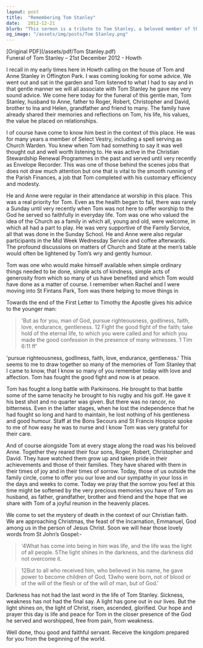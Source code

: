 ```yaml
---
layout: post
title:  "Remembering Tom Stanley"
date:   2012-12-21
blurb: "This sermon is a tribute to Tom Stanley, a beloved member of the church community, who passed away on 21st December 2012. The sermon reflects on Tom's life, his values, and his commitment to the church. It also offers comfort and hope to the grieving family, reminding them of the Christian faith's promise of eternal life."
og_image: "/assets/img/posts/Tom Stanley.png"
---
```

[Original PDF](/assets/pdf/Tom Stanley.pdf)    
Funeral of Tom Stanley – 21st December 2012 - Howth

I recall in my early times here in Howth calling on the house of Tom and Anne Stanley in Offington Park. I was coming looking for some advice. We went out and sat in the garden and Tom listened to what I had to say and in that gentle manner we will all associate with Tom Stanley he gave me very sound advice. We come here today for the funeral of this gentle man, Tom Stanley, husband to Anne, father to Roger, Robert, Christopher and David, brother to Ina and Helen, grandfather and friend to many. The family have already shared their memories and reflections on Tom, his life, his values, the value he placed on relationships.

I of course have come to know him best in the context of this place. He was for many years a member of Select Vestry, including a spell serving as Church Warden. You knew when Tom had something to say it was well thought out and well worth listening to. He was active in the Christian Stewardship Renewal Programmes in the past and served until very recently as Envelope Recorder. This was one of those behind the scenes jobs that does not draw much attention but one that is vital to the smooth running of the Parish Finances, a job that Tom completed with his customary efficiency and modesty.

He and Anne were regular in their attendance at worship in this place. This was a real priority for Tom. Even as the health began to fail, there was rarely a Sunday until very recently when Tom was not here to offer worship to the God he served so faithfully in everyday life. Tom was one who valued the idea of the Church as a family in which all, young and old, were welcome, in which all had a part to play. He was very supportive of the Family Service, all that was done in the Sunday School. He and Anne were also regular participants in the Mid Week Wednesday Service and coffee afterwards. The profound discussions on matters of Church and State at the men’s table would often be lightened by Tom’s wry and gently humour.

Tom was one who would make himself available when simple ordinary things needed to be done, simple acts of kindness, simple acts of generosity from which so many of us have benefited and which Tom would have done as a matter of course. I remember when Rachel and I were moving into St Fintans Park, Tom was there helping to move things in

Towards the end of the First Letter to Timothy the Apostle gives his advice to the younger man:

> 'But as for you, man of God, pursue righteousness, godliness, faith, love, endurance, gentleness. 12 Fight the good fight of the faith; take hold of the eternal life, to which you were called and for which you made the good confession in the presence of many witnesses. 1 Tim 6:11 ff'

'pursue righteousness, godliness, faith, love, endurance, gentleness.' This seems to me to draw together so many of the memories of Tom Stanley that I came to know, that I know so many of you remember today with love and affection. Tom has fought the good fight and now is at peace.

Tom has fought a long battle with Parkinsons. He brought to that battle some of the same tenacity he brought to his rugby and his golf. He gave it his best shot and no quarter was given. But there was no rancor, no bitterness. Even in the latter stages, when he lost the independence that he had fought so long and hard to maintain, he lost nothing of his gentleness and good humour. Staff at the Bons Secours and St Francis Hospice spoke to me of how easy he was to nurse and I know Tom was very grateful for their care.

And of course alongside Tom at every stage along the road was his beloved Anne. Together they reared their four sons, Roger, Robert, Christopher and David. They have watched them grow up and taken pride in their achievements and those of their families. They have shared with them in their times of joy and in their times of sorrow. Today, those of us outside the family circle, come to offer you our love and our sympathy in your loss in the days and weeks to come. Today we pray that the sorrow you feel at this time might be softened by the very precious memories you have of Tom as husband, as father, grandfather, brother and friend and the hope that we share with Tom of a joyful reunion in the heavenly places.

We come to set the mystery of death in the context of our Christian faith. We are approaching Christmas, the feast of the Incarnation, Emmanuel, God among us in the person of Jesus Christ. Soon we will hear those lovely words from St John’s Gospel:-

> '4What has come into being in him was life, and the life was the light of all people. 5The light shines in the darkness, and the darkness did not overcome it.

> 12But to all who received him, who believed in his name, he gave power to become children of God, 13who were born, not of blood or of the will of the flesh or of the will of man, but of God.'

Darkness has not had the last word in the life of Tom Stanley. Sickness, weakness has not had the final say. A light has gone out in our lives. But the light shines on, the light of Christ, risen, ascended, glorified. Our hope and prayer this day is life and peace for Tom in the closer presence of the God he served and worshipped, free from pain, from weakness.

Well done, thou good and faithful servant. Receive the kingdom prepared for you from the beginning of the world.

